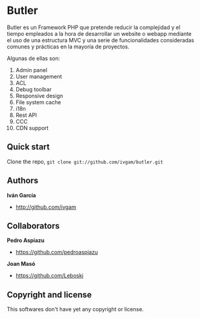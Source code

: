 Butler
=================

Butler es un Framework PHP que pretende reducir la complejidad y el tiempo empleados a la hora de desarrollar un website o webapp
mediante el uso de una estructura MVC y una serie de funcionalidades consideradas comunes y prácticas en la mayoría de proyectos.

Algunas de ellas son:

1. Admin panel
2. User management
3. ACL
5. Debug toolbar
6. Responsive design
7. File system cache
8. i18n
9. Rest API
10. CCC
11. CDN support

Quick start
-----------

Clone the repo, `git clone git://github.com/ivgam/butler.git`

Authors
-------

**Iván García**
+ http://github.com/ivgam

Collaborators
-------------

**Pedro Aspiazu**
+ https://github.com/pedroaspiazu

**Joan Masó**
+ https://github.com/Leboski

Copyright and license
---------------------
This softwares don't have yet any copyright or license.
